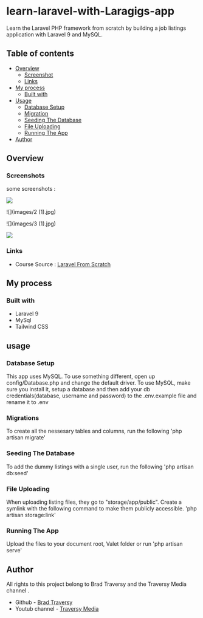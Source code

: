 # learn-laravel-with-Laragigs-app
Learn the Laravel PHP framework from scratch by building a job listings application with Laravel 9 and MySQL.

## Table of contents

- [Overview](#overview)
  - [Screenshot](#screenshots)
  - [Links](#links)
- [My process](#my-process)
  - [Built with](#built-with)
- [Usage](#usage)
  - [Database Setup](#database-setup)
  - [Migration](#migration)
  - [Seeding The Database](#seeding-the-database)
  - [File Uploading](#file-uploading)
  - [Running The App](#running-the-app)
- [Author](#author)
## Overview

### Screenshots
some screenshots : 

![](images/1.jpg)

![](images/2 (1).jpg)

![](images/3 (1).jpg)

![](images/4.png)

### Links

- Course Source : [Laravel From Scratch](https://www.youtube.com/watch?v=MYyJ4PuL4pY)
## My process

### Built with

- Laravel 9 
- MySql
- Tailwind CSS

## usage

### Database Setup
This app uses MySQL. To use something different, open up config/Database.php and change the default driver.
To use MySQL, make sure you install it, setup a database and then add your db credentials(database, username and password) to the .env.example file and rename it to .env
### Migrations
To create all the nessesary tables and columns, run the following
'php artisan migrate'
### Seeding The Database 
To add the dummy listings with a single user, run the following
'php artisan db:seed'
### File Uploading
When uploading listing files, they go to "storage/app/public". Create a symlink with the following command to make them publicly accessible.
'php artisan storage:link'
### Running The App
Upload the files to your document root, Valet folder or run
'php artisan serve'

## Author
All rights to this project belong to Brad Traversy and the Traversy Media channel . 
- Github - [Brad Traversy](https://github.com/bradtraversy)
- Youtub channel - [Traversy Media](https://www.youtube.com/@TraversyMedia)
